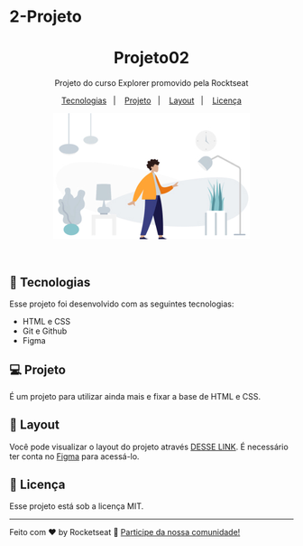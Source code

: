 # 2-Projeto

<h1 align="center"> Projeto02 </h1>

<p align="center">
Projeto do curso Explorer promovido pela Rocktseat
</p>

<p align="center">
  <a href="#-tecnologias">Tecnologias</a>&nbsp;&nbsp;&nbsp;|&nbsp;&nbsp;&nbsp;
  <a href="#-projeto">Projeto</a>&nbsp;&nbsp;&nbsp;|&nbsp;&nbsp;&nbsp;
  <a href="#-layout">Layout</a>&nbsp;&nbsp;&nbsp;|&nbsp;&nbsp;&nbsp;
  <a href="#memo-licença">Licença</a>
</p>

<p align="center">
  <img alt="License" src="./imagens/image 1.jpg">
</p>

<br>

## 🚀 Tecnologias

Esse projeto foi desenvolvido com as seguintes tecnologias:

- HTML e CSS
- Git e Github
- Figma

## 💻 Projeto

É um projeto para utilizar ainda mais e fixar a base de HTML e CSS.

## 🔖 Layout

Você pode visualizar o layout do projeto através [DESSE LINK](https://www.figma.com/file/Bj0cIM6kPzgs6JNuyyLvv7/Explorer-Projeto-01-Copy?fuid=1292532095368292448). É necessário ter conta no [Figma](https://figma.com) para acessá-lo.

## :memo: Licença

Esse projeto está sob a licença MIT.

---

Feito com ♥ by Rocketseat :wave: [Participe da nossa comunidade!](https://discord.gg/rocketseat)
